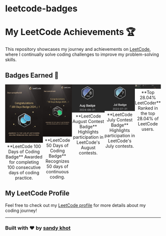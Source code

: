 # leetcode-badges


# My LeetCode Achievements 🏆

This repository showcases my journey and achievements on [LeetCode](https://leetcode.com/), where I continually solve coding challenges to improve my problem-solving skills.

## Badges Earned 🏅

<div style="display: flex; justify-content: space-around;">

  <div align="center">
    <img src="100.png" width="150" alt="LeetCode 100 Days Badge">
    <br>
    **LeetCode 100 Days of Coding Badge**  
    Awarded for completing 100 consecutive days of coding practice.  
  </div>

  <div align="center">
    <img src="50.png" width="150" alt="LeetCode 50 Days Badge">
    <br>
    **LeetCode 50 Days of Coding Badge**  
    Recognizes 50 days of continuous coding.
  </div>

  <div align="center">
    <img src="aug.png" width="150" alt="LeetCode August Contest Badge">
    <br>
    **LeetCode August Contest Badge**  
    Highlights participation in LeetCode's August contests.
  </div>

 <div align="center">
    <img src="jul.png" width="150" alt="LeetCode July Contest Badge">
    <br>
    **LeetCode July Contest Badge**  
    Highlights participation in LeetCode's July contests.
  </div>
  
  <div align="center">
    <img src="1.png" width="150" alt="Top 28.04% LeetCoder">
    <br>
    **Top 28.04% LeetCoder**  
    Ranked in the top 28.04% of LeetCode users.
  </div>

</div>

## My LeetCode Profile
Feel free to check out my [LeetCode profile](https://leetcode.com/u/sandykhot10/) for more details about my coding journey!

---

### Built with ♥ by [sandy khot](https://sandeshprofile.netlify.app/)
